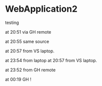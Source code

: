 # WebApplication2
testing


at 20:51  via GH remote



at 20:55  same source



at 20:57 from VS laptop.



at 23:54 from laptop
at 20:57 from VS laptop.



at 23:52 from GH remote






at 00:19 GH !
